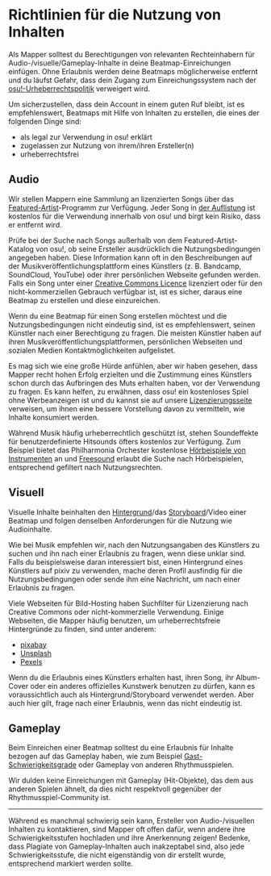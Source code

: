 # Richtlinien für die Nutzung von Inhalten

Als Mapper solltest du Berechtigungen von relevanten Rechteinhabern für Audio-/visuelle/Gameplay-Inhalte in deine Beatmap-Einreichungen einfügen. Ohne Erlaubnis werden deine Beatmaps möglicherweise entfernt und du läufst Gefahr, dass dein Zugang zum Einreichungssystem nach der [osu!-Urheberrechtspolitik](/wiki/Legal/Copyright) verweigert wird.

Um sicherzustellen, dass dein Account in einem guten Ruf bleibt, ist es empfehlenswert, Beatmaps mit Hilfe von Inhalten zu erstellen, die eines der folgenden Dinge sind:

- als legal zur Verwendung in osu! erklärt
- zugelassen zur Nutzung von ihrem/ihren Ersteller(n)
- urheberrechtsfrei

## Audio

Wir stellen Mappern eine Sammlung an lizenzierten Songs über das [Featured-Artist](/wiki/Featured_Artists)-Programm zur Verfügung. Jeder Song in [der Auflistung](https://osu.ppy.sh/beatmaps/artists) ist kostenlos für die Verwendung innerhalb von osu! und birgt kein Risiko, dass er entfernt wird.

Prüfe bei der Suche nach Songs außerhalb von dem Featured-Artist-Katalog von osu!, ob seine Ersteller ausdrücklich die Nutzungsbedingungen angegeben haben. Diese Information kann oft in den Beschreibungen auf der Musikveröffentlichungsplattform eines Künstlers (z. B. Bandcamp, SoundCloud, YouTube) oder ihrer persönlichen Webseite gefunden werden. Falls ein Song unter einer [Creative Commons Licence](https://creativecommons.org/about/cclicenses/) lizenziert oder für den nicht-kommerziellen Gebrauch verfügbar ist, ist es sicher, daraus eine Beatmap zu erstellen und diese einzureichen.

Wenn du eine Beatmap für einen Song erstellen möchtest und die Nutzungsbedingungen nicht eindeutig sind, ist es empfehlenswert, seinen Künstler nach einer Berechtigung zu fragen. Die meisten Künstler haben auf ihren Musikveröffentlichungsplattformen, persönlichen Webseiten und sozialen Medien Kontaktmöglichkeiten aufgelistet.

Es mag sich wie eine große Hürde anfühlen, aber wir haben gesehen, dass Mapper recht hohen Erfolg erzielten und die Zustimmung eines Künstlers schon durch das Aufbringen des Muts erhalten haben, vor der Verwendung zu fragen. Es kann helfen, zu erwähnen, dass osu! ein kostenloses Spiel ohne Werbeanzeigen ist und du kannst sie auf unsere [Lizenzierungsseite](/wiki/Legal/Music_licensing) verweisen, um ihnen eine bessere Vorstellung davon zu vermitteln, wie Inhalte konsumiert werden.

Während Musik häufig urheberrechtlich geschützt ist, stehen Soundeffekte für benutzerdefinierte Hitsounds öfters kostenlos zur Verfügung. Zum Beispiel bietet das Philharmonia Orchester kostenlose [Hörbeispiele von Instrumenten](https://philharmonia.co.uk/resources/sound-samples/) an und [Freesound](https://freesound.org) erlaubt die Suche nach Hörbeispielen, entsprechend gefiltert nach Nutzungsrechten.

## Visuell

Visuelle Inhalte beinhalten den [Hintergrund](/wiki/Beatmap/Background)/das [Storyboard](/wiki/Storyboard)/Video einer Beatmap und folgen denselben Anforderungen für die Nutzung wie Audioinhalte.

Wie bei Musik empfehlen wir, nach den Nutzungsangaben des Künstlers zu suchen und ihn nach einer Erlaubnis zu fragen, wenn diese unklar sind. Falls du beispielsweise daran interessiert bist, einen Hintergrund eines Künstlers auf pixiv zu verwenden, mache deren Profil ausfindig für die Nutzungsbedingungen oder sende ihm eine Nachricht, um nach einer Erlaubnis zu fragen.

Viele Webseiten für Bild-Hosting haben Suchfilter für Lizenzierung nach Creative Commons oder nicht-kommerzielle Verwendung. Einige Webseiten, die Mapper häufig benutzen, um urheberrechtsfreie Hintergründe zu finden, sind unter anderem:

- [pixabay](https://pixabay.com/)
- [Unsplash](https://unsplash.com/)
- [Pexels](https://www.pexels.com/)

Wenn du die Erlaubnis eines Künstlers erhalten hast, ihren Song, ihr Album-Cover oder ein anderes offizielles Kunstwerk benutzen zu dürfen, kann es voraussichtlich auch als Hintergrund/Storyboard verwendet werden. Aber auch hier gilt, frage nach einer Erlaubnis, wenn das nicht eindeutig ist.

## Gameplay

Beim Einreichen einer Beatmap solltest du eine Erlaubnis für Inhalte bezogen auf das Gameplay haben, wie zum Beispiel [Gast-Schwierigkeitsgrade](/wiki/Beatmap/Guest_difficulty) oder Gameplay von anderen Rhythmusspielen.

Wir dulden keine Einreichungen mit Gameplay (Hit-Objekte), das dem aus anderen Spielen ähnelt, da dies nicht respektvoll gegenüber der Rhythmusspiel-Community ist.

---

Während es manchmal schwierig sein kann, Ersteller von Audio-/visuellen Inhalten zu kontaktieren, sind Mapper oft offen dafür, wenn andere ihre Schwierigkeitsstufen hochladen und ihre Anerkennung zeigen! Bedenke, dass Plagiate von Gameplay-Inhalten auch inakzeptabel sind, also jede Schwierigkeitsstufe, die nicht eigenständig von dir erstellt wurde, entsprechend markiert werden sollte.
